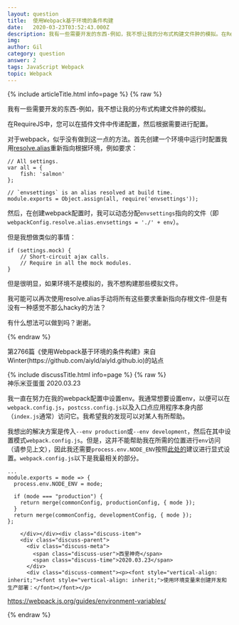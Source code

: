 ```yaml
---
layout: question
title:  使用Webpack基于环境的条件构建
date:   2020-03-23T03:52:43.000Z
description: 我有一些需要开发的东西-例如，我不想让我的分布式构建文件肿的模拟。在RequireJS中，您可以在插件文件中传递配置，然后根据需要进行配置。对于w...
img: 
author: Gil
category: question
answer: 2
tags: JavaScript Webpack
topic: Webpack
---
```

<div class="article-root">
  <div class="article">
    {% include articleTitle.html info=page %}
    {% raw %}
    <div class="article-content"><p><font style="vertical-align: inherit;"><font style="vertical-align: inherit;">我有一些需要开发的东西-例如，我不想让我的分布式构建文件肿的模拟。</font></font></p>

<p><font style="vertical-align: inherit;"><font style="vertical-align: inherit;">在RequireJS中，您可以在插件文件中传递配置，然后根据需要进行配置。</font></font></p>

<p><font style="vertical-align: inherit;"><font style="vertical-align: inherit;">对于webpack，似乎没有做到这一点的方法。</font><font style="vertical-align: inherit;">首先创建一个环境中运行时配置我用</font></font><a href="http://webpack.github.io/docs/configuration.html#resolve-alias"><font style="vertical-align: inherit;"><font style="vertical-align: inherit;">resolve.alias</font></font></a><font style="vertical-align: inherit;"><font style="vertical-align: inherit;">重新指向根据环境，例如要求：</font></font></p>

<pre><code>// All settings.<font></font>
var all = {<font></font>
    fish: 'salmon'<font></font>
};<font></font>
<font></font>
// `envsettings` is an alias resolved at build time.<font></font>
module.exports = Object.assign(all, require('envsettings'));<font></font>
</code></pre>

<p><font style="vertical-align: inherit;"><font style="vertical-align: inherit;">然后，在创建webpack配置时，我可以动态分配</font></font><code>envsettings</code><font style="vertical-align: inherit;"><font style="vertical-align: inherit;">指向的</font><font style="vertical-align: inherit;">文件</font><font style="vertical-align: inherit;">（即</font></font><code>webpackConfig.resolve.alias.envsettings = './' + env</code><font style="vertical-align: inherit;"><font style="vertical-align: inherit;">）。</font></font></p>

<p><font style="vertical-align: inherit;"><font style="vertical-align: inherit;">但是我想做类似的事情：</font></font></p>

<pre><code>if (settings.mock) {<font></font>
    // Short-circuit ajax calls.<font></font>
    // Require in all the mock modules.<font></font>
}<font></font>
</code></pre>

<p><font style="vertical-align: inherit;"><font style="vertical-align: inherit;">但是很明显，如果环境不是模拟的，我不想构建那些模拟文件。</font></font></p>

<p><font style="vertical-align: inherit;"><font style="vertical-align: inherit;">我可能可以再次使用resolve.alias手动将所有这些要求重新指向存根文件-但是有没有一种感觉不那么hacky的方法？</font></font></p>

<p><font style="vertical-align: inherit;"><font style="vertical-align: inherit;">有什么想法可以做到吗？</font><font style="vertical-align: inherit;">谢谢。</font></font></p></div>
    {% endraw %}
  </div>
  <p class="winter_mark">第2766篇《使用Webpack基于环境的条件构建》来自Winter(https://github.com/aiyld/aiyld.github.io)的站点</p>
  <div class="discuss-wrapper">
    {% include discussTitle.html info=page %}
    {% raw %}
    <div class="discuss-list">
    <div class="discuss-item">
        <div class="discuss-parent">
          <div class="discuss-meta">
            <span class="discuss-user">神乐米亚蛋蛋</span>
            <span class="discuss-time">2020.03.23</span>
          </div>
          <div class="discuss-comment"><p><font style="vertical-align: inherit;"><font style="vertical-align: inherit;">我一直在努力在我的webpack配置中设置env。</font><font style="vertical-align: inherit;">我通常想要设置env，以便可以在</font></font><code>webpack.config.js</code><font style="vertical-align: inherit;"><font style="vertical-align: inherit;">，</font></font><code>postcss.config.js</code><font style="vertical-align: inherit;"><font style="vertical-align: inherit;">以及入口点应用程序本身内部（</font></font><code>index.js</code><font style="vertical-align: inherit;"><font style="vertical-align: inherit;">通常）访问它。</font><font style="vertical-align: inherit;">我希望我的发现可以对某人有所帮助。</font></font></p>

<p><font style="vertical-align: inherit;"><font style="vertical-align: inherit;">我想出的解决方案是传入</font></font><code>--env production</code><font style="vertical-align: inherit;"><font style="vertical-align: inherit;">或</font></font><code>--env development</code><font style="vertical-align: inherit;"><font style="vertical-align: inherit;">，然后在其中设置模式</font></font><code>webpack.config.js</code><font style="vertical-align: inherit;"><font style="vertical-align: inherit;">。</font><font style="vertical-align: inherit;">但是，这并不能帮助我在所需的位置进行</font></font><code>env</code><font style="vertical-align: inherit;"><font style="vertical-align: inherit;">访问（请参见上文），因此我还需要</font></font><code>process.env.NODE_ENV</code><font style="vertical-align: inherit;"><font style="vertical-align: inherit;">按照</font></font><a href="https://github.com/postcss/postcss-loader/issues/368#issuecomment-403432335" rel="nofollow noreferrer"><font style="vertical-align: inherit;"><font style="vertical-align: inherit;">此处的</font></font></a><font style="vertical-align: inherit;"><font style="vertical-align: inherit;">建议</font><font style="vertical-align: inherit;">进行</font><font style="vertical-align: inherit;">显式</font><font style="vertical-align: inherit;">设置</font><font style="vertical-align: inherit;">。</font></font><code>webpack.config.js</code><font style="vertical-align: inherit;"><font style="vertical-align: inherit;">以下</font><font style="vertical-align: inherit;">是我最相关的部分</font><font style="vertical-align: inherit;">。</font></font></p>

<pre class="lang-js prettyprint-override"><code>...<font></font>
module.exports = mode =&gt; {<font></font>
  process.env.NODE_ENV = mode;<font></font>
<font></font>
  if (mode === "production") {<font></font>
    return merge(commonConfig, productionConfig, { mode });<font></font>
  }<font></font>
  return merge(commonConfig, developmentConfig, { mode });<font></font>
};<font></font>
</code></pre></div>
        </div></div><div class="discuss-item">
        <div class="discuss-parent">
          <div class="discuss-meta">
            <span class="discuss-user">西里神奇</span>
            <span class="discuss-time">2020.03.23</span>
          </div>
          <div class="discuss-comment"><p><font style="vertical-align: inherit;"><font style="vertical-align: inherit;">使用环境变量来创建开发和生产部署：</font></font></p>

<p><a href="https://webpack.js.org/guides/environment-variables/" rel="nofollow noreferrer"><font style="vertical-align: inherit;"><font style="vertical-align: inherit;">https://webpack.js.org/guides/environment-variables/</font></font></a></p></div>
        </div></div>
    </div>
    {% endraw %}
  </div>
<div>

